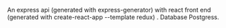 An express api (generated with express-generator)   with react front end (generated with create-react-app --template redux) .
Database Postgress.
